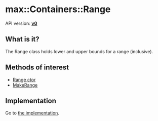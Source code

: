 # max::Containers::Range

API version: [**v0**](../../v0.md)

## What is it?

The Range class holds lower and upper bounds for a range (inclusive).

## Methods of interest

* [Range ctor](Range_ctor.md)
* [MakeRange](MakeRange.md)

## Implementation

Go to [the implementation](../../../../Code/Include/max/Containers/Range.hpp#L17).